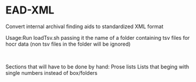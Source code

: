 # EAD-XML
Convert internal archival finding aids to standardized XML format

Usage:Run
loadTsv.sh
passing it the name of a folder containing tsv files for hocr data (non tsv files in the folder will be ignored)

<br>

Sections that will have to be done by hand:
Prose lists
Lists that beging with single numbers instead of box/folders
